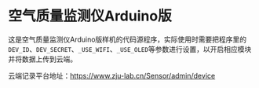 空气质量监测仪Arduino版
=================

这是空气质量监测仪Arduino版样机的代码源程序，实际使用时需要把程序里的`DEV_ID`、`DEV_SECRET`、`_USE_WIFI`、`_USE_OLED`等参数进行设置，以开启相应模块并将数据上传到云端。

云端记录平台地址：<https://www.zju-lab.cn/Sensor/admin/device>